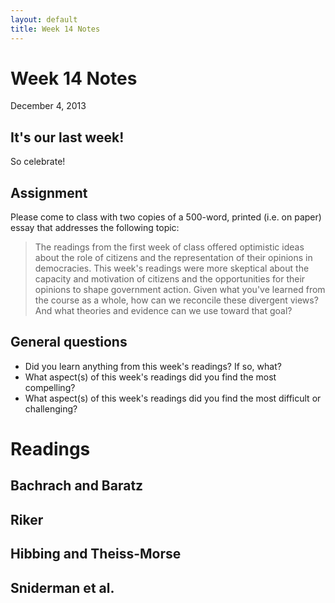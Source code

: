 ```yaml
---
layout: default
title: Week 14 Notes
---
```


# Week 14 Notes #
December 4, 2013

## It's our last week! ##

So celebrate!

## Assignment ##
Please come to class with two copies of a 500-word, printed (i.e. on paper) essay that addresses the following topic:

>The readings from the first week of class offered optimistic ideas about the role of citizens and the representation of their opinions in democracies. This week's readings were more skeptical about the capacity and motivation of citizens and the opportunities for their opinions to shape government action. Given what you've learned from the course as a whole, how can we reconcile these divergent views? And what theories and evidence can we use toward that goal?

## General questions ##
* Did you learn anything from this week's readings? If so, what?
* What aspect(s) of this week's readings did you find the most compelling?
* What aspect(s) of this week's readings did you find the most difficult or challenging?


# Readings #

## Bachrach and Baratz ##


## Riker ##


## Hibbing and Theiss-Morse ##


## Sniderman et al. ##

